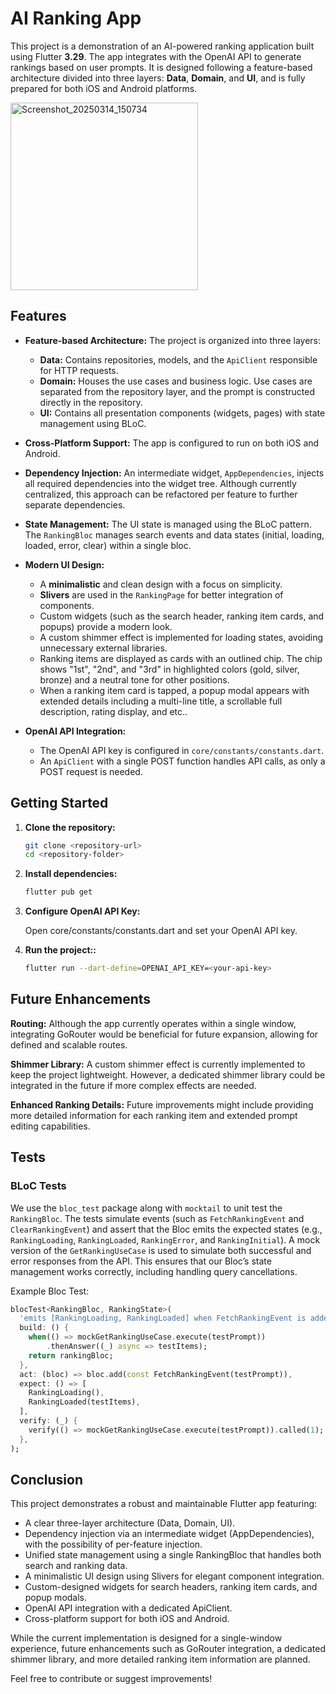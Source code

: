 # AI Ranking App

This project is a demonstration of an AI-powered ranking application built using Flutter **3.29**. The app integrates with the OpenAI API to generate rankings based on user prompts. It is designed following a feature-based architecture divided into three layers: **Data**, **Domain**, and **UI**, and is fully prepared for both iOS and Android platforms.

<img src="https://github.com/user-attachments/assets/f8587e33-8437-47ab-af50-36f6c6ecd0bc" alt="Screenshot_20250314_150734" width="300"/>

## Features

- **Feature-based Architecture:**
  The project is organized into three layers:
  - **Data:** Contains repositories, models, and the `ApiClient` responsible for HTTP requests.
  - **Domain:** Houses the use cases and business logic. Use cases are separated from the repository layer, and the prompt is constructed directly in the repository.
  - **UI:** Contains all presentation components (widgets, pages) with state management using BLoC.

- **Cross-Platform Support:**
  The app is configured to run on both iOS and Android.

- **Dependency Injection:**
  An intermediate widget, `AppDependencies`, injects all required dependencies into the widget tree. Although currently centralized, this approach can be refactored per feature to further separate dependencies.

- **State Management:**
  The UI state is managed using the BLoC pattern. The `RankingBloc` manages search events and data states (initial, loading, loaded, error, clear) within a single bloc.

- **Modern UI Design:**
  - A **minimalistic** and clean design with a focus on simplicity.
  - **Slivers** are used in the `RankingPage` for better integration of components.
  - Custom widgets (such as the search header, ranking item cards, and popups) provide a modern look.
  - A custom shimmer effect is implemented for loading states, avoiding unnecessary external libraries.
  - Ranking items are displayed as cards with an outlined chip. The chip shows "1st", "2nd", and "3rd" in highlighted colors (gold, silver, bronze) and a neutral tone for other positions.
  - When a ranking item card is tapped, a popup modal appears with extended details including a multi-line title, a scrollable full description,
  rating display, and etc..

- **OpenAI API Integration:**
  - The OpenAI API key is configured in `core/constants/constants.dart`.
  - An `ApiClient` with a single POST function handles API calls, as only a POST request is needed.

## Getting Started

1. **Clone the repository:**

   ```bash
   git clone <repository-url>
   cd <repository-folder>
    ```

2. **Install dependencies:**

   ```bash
   flutter pub get
    ```

3. **Configure OpenAI API Key:**

    Open core/constants/constants.dart and set your OpenAI API key.

4. **Run the project::**

   ```bash
   flutter run --dart-define=OPENAI_API_KEY=<your-api-key>
    ```

## Future Enhancements

 **Routing:**
 Although the app currently operates within a single window, integrating GoRouter would be beneficial for future expansion, allowing for defined and scalable routes.

 **Shimmer Library:**
 A custom shimmer effect is currently implemented to keep the project lightweight. However, a dedicated shimmer library could be integrated in the future if more complex effects are needed.

 **Enhanced Ranking Details:**
 Future improvements might include providing more detailed information for each ranking item and extended prompt editing capabilities.


## Tests

### BLoC Tests

We use the `bloc_test` package along with `mocktail` to unit test the `RankingBloc`. The tests simulate events (such as `FetchRankingEvent` and `ClearRankingEvent`) and assert that the Bloc emits the expected states (e.g., `RankingLoading`, `RankingLoaded`, `RankingError`, and `RankingInitial`). A mock version of the `GetRankingUseCase` is used to simulate both successful and error responses from the API. This ensures that our Bloc’s state management works correctly, including handling query cancellations.

Example Bloc Test:
```dart
blocTest<RankingBloc, RankingState>(
  'emits [RankingLoading, RankingLoaded] when FetchRankingEvent is added and use case returns data',
  build: () {
    when(() => mockGetRankingUseCase.execute(testPrompt))
        .thenAnswer((_) async => testItems);
    return rankingBloc;
  },
  act: (bloc) => bloc.add(const FetchRankingEvent(testPrompt)),
  expect: () => [
    RankingLoading(),
    RankingLoaded(testItems),
  ],
  verify: (_) {
    verify(() => mockGetRankingUseCase.execute(testPrompt)).called(1);
  },
);
```

## Conclusion

 This project demonstrates a robust and maintainable Flutter app featuring:

 - A clear three-layer architecture (Data, Domain, UI).
 - Dependency injection via an intermediate widget (AppDependencies), with the possibility of per-feature injection.
 - Unified state management using a single RankingBloc that handles both search and ranking data.
 - A minimalistic UI design using Slivers for elegant component integration.
 - Custom-designed widgets for search headers, ranking item cards, and popup modals.
 - OpenAI API integration with a dedicated ApiClient.
 - Cross-platform support for both iOS and Android.

 While the current implementation is designed for a single-window experience, future enhancements such as GoRouter integration, a dedicated shimmer library, and more detailed ranking item information are planned.

 Feel free to contribute or suggest improvements!
